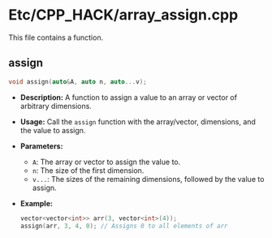 # Etc/CPP_HACK/array_assign.cpp

This file contains a function.

## assign

```cpp
void assign(auto&A, auto n, auto...v);
```

*   **Description:** A function to assign a value to an array or vector of arbitrary dimensions.
*   **Usage:** Call the `assign` function with the array/vector, dimensions, and the value to assign.

*   **Parameters:**
    *   `A`: The array or vector to assign the value to.
    *   `n`: The size of the first dimension.
    *   `v...`: The sizes of the remaining dimensions, followed by the value to assign.

*   **Example:**
    ```cpp
    vector<vector<int>> arr(3, vector<int>(4));
    assign(arr, 3, 4, 0); // Assigns 0 to all elements of arr